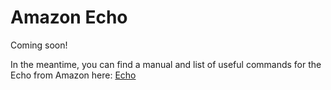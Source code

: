 # Amazon Echo

Coming soon!

In the meantime, you can find a manual and list of useful commands for the Echo from Amazon here: [Echo](https://s3-us-west-2.amazonaws.com/customerdocumentation/Amazon_Echo_Quick_Start_Guide.pdf)